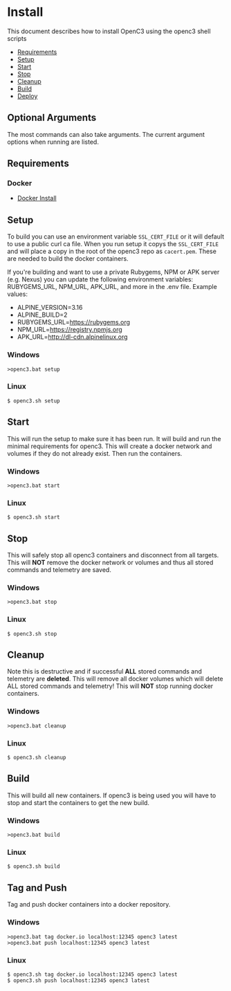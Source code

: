 # Install

This document describes how to install OpenC3 using the openc3 shell scripts

- [Requirements](#Requirements)
- [Setup](#Setup)
- [Start](#Start)
- [Stop](#Stop)
- [Cleanup](#Cleanup)
- [Build](#Build)
- [Deploy](#Deploy)

## Optional Arguments

The most commands can also take arguments. The current argument options when running are listed.

## Requirements

### Docker

- [Docker Install](https://docs.docker.com/engine/install/)

## Setup

To build you can use an environment variable `SSL_CERT_FILE` or it will default to use a public curl ca file. When you run setup it copys the `SSL_CERT_FILE` and will place a copy in the root of the openc3 repo as `cacert.pem`. These are needed to build the docker containers.

If you're building and want to use a private Rubygems, NPM or APK server (e.g. Nexus) you can update the following environment variables: RUBYGEMS_URL, NPM_URL, APK_URL, and more in the .env file. Example values:

- ALPINE_VERSION=3.16
- ALPINE_BUILD=2
- RUBYGEMS_URL=https://rubygems.org
- NPM_URL=https://registry.npmjs.org
- APK_URL=http://dl-cdn.alpinelinux.org

### Windows

```
>openc3.bat setup
```

### Linux

```
$ openc3.sh setup
```

## Start

This will run the setup to make sure it has been run. It will build and run the minimal requirements for openc3. This will create a docker network and volumes if they do not already exist. Then run the containers.

### Windows

```
>openc3.bat start
```

### Linux

```
$ openc3.sh start
```

## Stop

This will safely stop all openc3 containers and disconnect from all targets. This will **NOT** remove the docker network or volumes and thus all stored commands and telemetry are saved.

### Windows

```
>openc3.bat stop
```

### Linux

```
$ openc3.sh stop
```

## Cleanup

Note this is destructive and if successful **ALL** stored commands and telemetry are **deleted**. This will remove all docker volumes which will delete ALL stored commands and telemetry! This will **NOT** stop running docker containers.

### Windows

```
>openc3.bat cleanup
```

### Linux

```
$ openc3.sh cleanup
```

## Build

This will build all new containers. If openc3 is being used you will have to stop and start the containers to get the new build.

### Windows

```
>openc3.bat build
```

### Linux

```
$ openc3.sh build
```

## Tag and Push

Tag and push docker containers into a docker repository.

### Windows

```
>openc3.bat tag docker.io localhost:12345 openc3 latest
>openc3.bat push localhost:12345 openc3 latest
```

### Linux

```
$ openc3.sh tag docker.io localhost:12345 openc3 latest
$ openc3.sh push localhost:12345 openc3 latest
```
